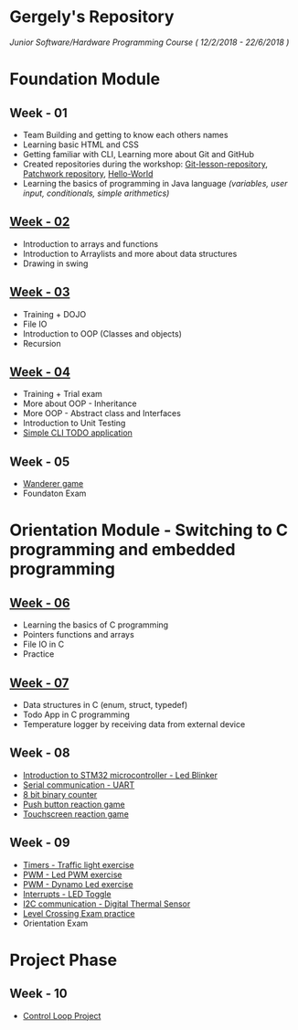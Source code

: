                                                                                                
# Gergely's Repository  

*Junior Software/Hardware Programming Course ( 12/2/2018 - 22/6/2018 )*

# Foundation Module

## Week - 01
* Team Building and getting to know each others names
* Learning basic HTML and CSS
* Getting familiar with CLI, Learning more about Git and GitHub
* Created repositories during the workshop: [Git-lesson-repository](https://github.com/gervarg/git-lesson-repository), [Patchwork repository](https://github.com/gervarg/patchwork), [Hello-World](https://github.com/gervarg/hello-world)
* Learning the basics of programming in Java language *(variables, user input, conditionals, simple arithmetics)*

## [Week - 02](https://github.com/green-fox-academy/gervarg/tree/master/week-02)
* Introduction to arrays and functions
* Introduction to Arraylists and more about data structures
* Drawing in swing

## [Week - 03](https://github.com/green-fox-academy/gervarg/tree/master/week-03)
* Training + DOJO
* File IO
* Introduction to OOP (Classes and objects)
* Recursion

## [Week - 04](https://github.com/green-fox-academy/gervarg/tree/master/week-04)
* Training + Trial exam
* More about OOP - Inheritance
* More OOP - Abstract class and Interfaces
* Introduction to Unit Testing
* [Simple CLI TODO application](https://github.com/gervarg/todo-app)

## Week - 05
* [Wanderer game](https://github.com/gervarg/wanderer-java)
* Foundaton Exam

# Orientation Module - Switching to C programming and embedded programming

## [Week - 06](https://github.com/green-fox-academy/gervarg/tree/master/week-06)
* Learning the basics of C programming
* Pointers functions and arrays
* File IO in C
* Practice

## [Week - 07](https://github.com/green-fox-academy/gervarg/tree/master/week-07)
* Data structures in C (enum, struct, typedef)
* Todo App in C programming
* Temperature logger by receiving data from external device

## Week - 08
* [Introduction to STM32 microcontroller - Led Blinker](https://github.com/green-fox-academy/gervarg/tree/master/STM32Cube_FW_F7_V1.11.0/Projects/STM32746G-Discovery/GreenFox/led_blinker)
* [Serial communication - UART](https://github.com/green-fox-academy/gervarg/tree/master/STM32Cube_FW_F7_V1.11.0/Projects/STM32746G-Discovery/GreenFox/uart)
* [8 bit binary counter](https://github.com/green-fox-academy/gervarg/tree/master/STM32Cube_FW_F7_V1.11.0/Projects/STM32746G-Discovery/GreenFox/push_button)
* [Push button reaction game](https://github.com/green-fox-academy/gervarg/tree/master/STM32Cube_FW_F7_V1.11.0/Projects/STM32746G-Discovery/GreenFox/reaction_game)
* [Touchscreen reaction game](https://github.com/green-fox-academy/gervarg/tree/master/STM32Cube_FW_F7_V1.11.0/Projects/STM32746G-Discovery/GreenFox/reaction_game_touchscreen)

## Week - 09
* [Timers - Traffic light exercise](https://github.com/green-fox-academy/gervarg/tree/master/STM32Cube_FW_F7_V1.11.0/Projects/STM32746G-Discovery/GreenFox/traffic_light)
* [PWM - Led PWM exercise](https://github.com/green-fox-academy/gervarg/tree/master/STM32Cube_FW_F7_V1.11.0/Projects/STM32746G-Discovery/GreenFox/led_pwm)
* [PWM - Dynamo Led exercise](https://github.com/green-fox-academy/gervarg/tree/master/STM32Cube_FW_F7_V1.11.0/Projects/STM32746G-Discovery/GreenFox/dynamo)
* [Interrupts - LED Toggle](https://github.com/green-fox-academy/gervarg/tree/master/STM32Cube_FW_F7_V1.11.0/Projects/STM32746G-Discovery/GreenFox/interrupts)
* [I2C communication - Digital Thermal Sensor](https://github.com/green-fox-academy/gervarg/tree/master/STM32Cube_FW_F7_V1.11.0/Projects/STM32746G-Discovery/GreenFox/i2c)
* [Level Crossing Exam practice](https://github.com/green-fox-academy/gervarg/tree/master/STM32Cube_FW_F7_V1.11.0/Projects/STM32746G-Discovery/GreenFox/level_crossing)
* Orientation Exam

# Project Phase

## Week - 10
* [Control Loop Project](https://github.com/green-fox-academy/gervarg/tree/master/STM32Cube_FW_F7_V1.11.0/Projects/STM32746G-Discovery/GreenFox/ctrl_loop)


